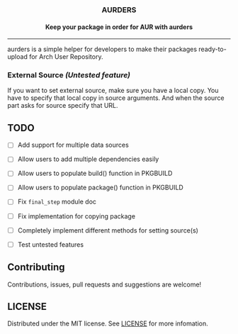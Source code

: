 <div align="center">
  <h3 align="center">AURDERS</h3>

  <h4 align="center">
    Keep your package in order for AUR with aurders
  </h4>
</div>

___

aurders is a simple helper for developers to make their packages
ready-to-upload for Arch User Repository.


### External Source *(Untested feature)*

If you want to set external source, make sure you have a local copy. You have
to specify that local copy in source arguments. And when the source part asks
for source specify that URL.


## TODO
- [ ] Add support for multiple data sources
- [ ] Allow users to add multiple dependencies easily
- [ ] Allow users to populate build() function in PKGBUILD
- [ ] Allow users to populate package() function in PKGBUILD
- [ ] Fix `final_step` module doc
- [ ] Fix implementation for copying package
- [ ] Completely implement different methods for setting source(s)
- [ ] Test untested features


## Contributing
Contributions, issues, pull requests and suggestions are welcome!

## LICENSE
Distributed under the MIT license. See [LICENSE](./LICENSE) for more infomation.
